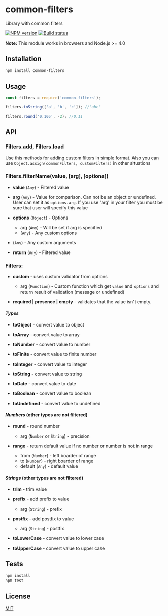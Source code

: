 # common-filters
Library with common filters

[![NPM version](https://img.shields.io/npm/v/common-filters.svg)](https://npmjs.org/package/common-filters)
[![Build status](https://img.shields.io/travis/tamtakoe/common-filters.svg)](https://travis-ci.org/tamtakoe/common-filters)

**Note:** This module works in browsers and Node.js >= 4.0

## Installation

```sh
npm install common-filters
```

## Usage

```js
const filters = require('common-filters');

filters.toString(['a', 'b', 'c']); //'abc'

filters.round('0.105', -2); //0.11
```

## API

### Filters.add, Filters.load

Use this methods for adding custom filters in simple format.
Also you can use `Object.assign(commonFilters, customFilters)` in other situations


### Filters.filterName(value, [arg], [options])

- **value** (`Any`) - Filtered value

- **arg** (`Any`) - Value for comparison. Can not be an object or undefined. User can set it as `options.arg`.
                    If you use 'arg' in your filter you must be sure that user will specify this value

- **options** (`Object`) - Options
  * arg (`Any`) - Will be set if arg is specified
  * (`Any`) - Any custom options

- (`Any`) - Any custom arguments

- **return** (`Any`) - Filtered value

### Filters:

- **custom** - uses custom validator from options
  * arg (`Function`) - Custom function which get `value` and `options` and return result of validation (message or undefined)

- **required | presence | empty** - validates that the value isn't empty.


#### *Types*

- **toObject** - convert value to object

- **toArray** - convert value to array

- **toNumber** - convert value to number

- **toFinite** - convert value to finite number

- **toInteger** - convert value to integer

- **toString** - convert value to string

- **toDate** - convert value to date

- **toBoolean** - convert value to boolean

- **toUndefined** - convert value to undefined


#### *Numbers* (other types are not filtered)

- **round** - round number
  * arg (`Number` or `String`) - precision

- **range** - return default value if no number or  number is not in range
  * from (`Number`) - left boarder of range
  * to (`Number`) - right boarder of range
  * default (`Any`) - default value


#### *Strings* (other types are not filtered)

- **trim** - trim value

- **prefix** - add prefix to value
  * arg (`String`) - prefix

- **postfix** - add postfix to value
  * arg (`String`) - postfix

- **toLowerCase** - convert value to lower case

- **toUpperCase** - convert value to upper case

## Tests

```sh
npm install
npm test
```

## License

[MIT](LICENSE)